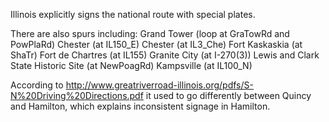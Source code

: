 Illinois explicitly signs the national route with special plates.

There are also spurs including:
Grand Tower (loop at GraTowRd and PowPlaRd)
Chester (at IL150_E)
Chester (at IL3_Che)
Fort Kaskaskia (at ShaTr)
Fort de Chartres (at IL155)
Granite City (at I-270(3))
Lewis and Clark State Historic Site (at NewPoagRd)
Kampsville (at IL100_N)

According to http://www.greatriverroad-illinois.org/pdfs/S-N%20Driving%20Directions.pdf it used to go differently between Quincy and Hamilton, which explains inconsistent signage in Hamilton.
